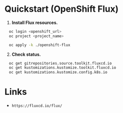 # Quickstart (OpenShift Flux)

1. **Install Flux resources.**

```sh
  oc login <openshift_url>
  oc project <project_name>

  oc apply -k ./openshift-flux
```

2. **Check status.**

```sh
  oc get gitrepositories.source.toolkit.fluxcd.io 
  oc get kustomizations.kustomize.toolkit.fluxcd.io 
  oc get kustomizations.kustomize.config.k8s.io
```


# Links

- `https://fluxcd.io/flux/`